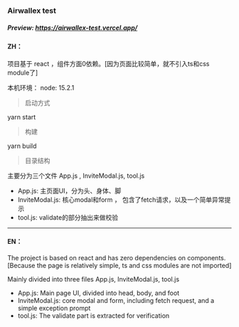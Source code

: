 ### Airwallex test

##### Preview: https://airwallex-test.vercel.app/

#### ZH：

项目基于 react ，组件方面0依赖。[因为页面比较简单，就不引入ts和css module了]

本机环境： node: 15.2.1

>  启动方式

yarn start

> 构建

yarn build

> 目录结构

主要分为三个文件 App.js , InviteModal.js, tool.js

- App.js: 主页面UI，分为头、身体、脚
- InviteModal.js: 核心modal和form ， 包含了fetch请求，以及一个简单异常提示
- tool.js: validate的部分抽出来做校验

---

#### EN：
The project is based on react and has zero dependencies on components. [Because the page is relatively simple, ts and css modules are not imported]

Mainly divided into three files App.js, InviteModal.js, tool.js

- App.js: Main page UI, divided into head, body, and foot
- InviteModal.js: core modal and form, including fetch request, and a simple exception prompt
- tool.js: The validate part is extracted for verification